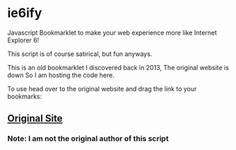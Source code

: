 # ie6ify
Javascript Bookmarklet to make your web experience more like Internet Explorer 6!

This script is of course satirical, but fun anyways.

This is an old bookmarklet I discovered back in 2013, The original website is down So I am hosting the code here.

To use head over to the original website and drag the link to your bookmarks:

## [Original Site](https://web.archive.org/web/20140626141851/http://ie6ify.com/)

### Note: I am not the original author of this script
